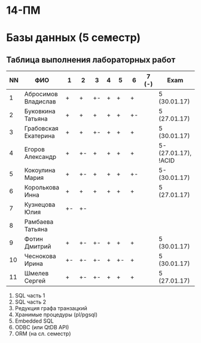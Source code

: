 # 14-ПМ
# Базы данных (5 семестр)
## Таблица выполнения лабораторных работ

| NN  | ФИО                  | 1   | 2   | 3   | 4   | 5   | 6   | 7 (-) | Exam |
| --- | -------------------- | --- | --- | --- | --- | --- | --- | ----- | ---- |
| 1   | Абросимов Владислав  | +   | +   | +-  | +   | +   | +   |       | 5 (30.01.17)    |
| 2   | Буковкина Татьяна    | +   | +   | +   | +   | +   | +-  |       | 5 (27.01.17)     |
| 3   | Грабовская Екатерина | +   | +   | +-  | +   | +   | +   |       | 5 (30.01.17)    |
| 4   | Егоров Александр     | +   | +-  | +   | +   | +   | +   |       | 5- (27.01.17), !ACID |
| 5   | Кокоулина Мария      | +   | +-  | +   | +   | +   | +-  |       | 5- (30.01.17)    |
| 6   | Королькова Инна      | +   | +   | +   | +   | +   | +   |       | 5 (27.01.17)    |
| 7   | Кузнецова Юлия       | +-  | +-  |     |     |     |     |       |      |
| 8   | Рамбаева Татьяна     |     |     |     |     |     |     |       |      |
| 9   | Фотин Дмитрий        | +   | +-  | +-  | +   | +   | +   |       | 5 (30.01.17)    |
| 10  | Чеснокова Ирина      | +-  | +-  | +-  | +   | +-  | +   |       | 5 (30.01.17)     |
| 11  | Шмелев Сергей        | +   | +-  | +-  | +   | +   | +   |       | 5 (27.01.17)   |

1. SQL часть 1
2. SQL часть 2
3. Редукция графа транзацкий
4. Хранимые процедуры (pl/pgsql)
5. Embedded SQL
6. ODBC (или QtDB API)
7. ORM (на сл. семестр)
